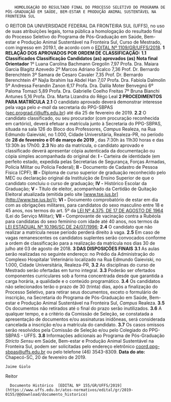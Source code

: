         HOMOLOGAÇÃO DO RESULTADO FINAL DO PROCESSO SELETIVO DO PROGRAMA DE PÓS-GRADUAÇÃO EM SAÚDE, BEM-ESTAR E PRODUÇÃO ANIMAL SUSTENTÁVEL NA FRONTEIRA SUL  

 O REITOR DA UNIVERSIDADE FEDERAL DA FRONTEIRA SUL (UFFS), no uso de suas atribuições legais, torna pública a homologação do resultado final do Processo Seletivo do Programa de Pós-Graduação em Saúde, Bem-estar e Produção Animal Sustentável na Fronteira Sul, Curso de Mestrado, com ingresso em 2019.1, de acordo com o [EDITAL Nº 1109/GR/UFFS/2018](https://www.uffs.edu.br/atos-normativos/edital/gr/2018-1109).  **1 RELAÇÃO DOS APROVADOS POR ORDEM DE CLASSIFICAÇÃO:** **1.1 Classificados**     **Classificação**   **Candidatos (as) aprovados (as)**   **Nota final**   **Orientador**     1º   Luana Carolina Bachmann Gregolin   7,97   Profa. Dra. Maiara Garcia Blagitz Azevedo     2º   Marcos Adriano Scalco   7,36   Prof. Dr. Bernardo Berenchtein     3º   Samara de Cesaro Cavaler   7,35   Prof. Dr. Bernardo Berenchtein     4º   Najla Ibrahim Isa Abdel Han   7,07   Profa. Dra. Fabíola Dalmolin     5º   Andressa Ferandin Zanon   6,17   Profa. Dra. Dalila Moter Benvegnú     6º   Paloma Tomazi   5,89   Profa. Dra. Gabrielle Coelho Freitas     7º   Bruna Bianchi Antunes   5,16   Profa. Dra. Marta Lizandra do Rêgo Leal      **2 PROCEDIMENTOS PARA MATRÍCULA** **2.1**  O candidato aprovado deverá demonstrar interesse pela vaga pelo *e-mail*  da secretaria do PPG-SBPAS (sec.prograd.rl@uffs.edu.br) até dia 25 de fevereiro de 2019. **2.2**  O candidato classificado, ou seu procurador (com procuração reconhecida em cartório), deverá efetuar a matrícula junto à Secretaria do PPG-SBPAS, situada na sala 126 do Bloco dos Professores, *Campus*  Realeza, na Rua Edmundo Gaieviski, no 1.000, Cidade Universitária, Realeza-PR, no período de **28 de fevereiro e 01 de março de 2019** , das 7:30h às 11h30 horas e das 13:30h às 17h00. **2.3**  No ato da matrícula, o candidato aprovado e classificado deverá apresentar cópia autenticada da documentação ou cópia simples acompanhada do original de: **I -**  Carteira de identidade (em perfeito estado, expedida pelas Secretarias de Segurança, Forças Armadas, Polícia Militar ou Polícia Federal); **II -**  Documento de Cadastro de Pessoa Física (CPF); **III -**  Diploma de curso superior de graduação reconhecido pelo MEC ou declaração original da Instituição de Ensino Superior de que o candidato concluiu o curso de graduação; **IV -**  Histórico Escolar da Graduação; **V -**  Título de eleitor, acompanhado da Certidão de Quitação Eleitoral atualizada (emitida pelo site [www.tse.jus.br](http://www.tse.jus.br/)); **VI -**  Documento comprobatório de estar em dia com as obrigações militares, para candidatos do sexo masculino entre 18 e 45 anos, nos termos do art. 5º da [LEI Nº 4.375, DE 17 DE AGOSTO DE 1964](http://www.planalto.gov.br/ccivil_03/LEIS/L4375.htm) (Lei do Serviço Militar); **VII -**  Comprovante de vacinação contra a Rubéola para candidatas do sexo feminino com idade até 40 anos, nos termos da [LEI ESTADUAL Nº 10.196/SC DE 24/07/1996](http://leis.alesc.sc.gov.br/html/1996/10196_1996_lei.html); **2.4**  O candidato que não realizar a matrícula nesse período perderá direito à vaga. **2.5**  Em caso de vagas remanescentes os candidatos suplentes serão convocados conforme a ordem de classificação para a realização da matrícula nos dias 30 de julho até 03 de agosto de 2018.  **3 DAS DISPOSIÇÕES FINAIS** **3.1**  As aulas serão realizadas no seguinte endereço: no Prédio da Administração do Complexo Hospitalar Veterinário localizado na Rua Edmundo Gaieviski, no 1.000, Cidade Universitária, Realeza-PR, **3.2**  As disciplinas do curso de Mestrado serão ofertadas em turno integral.  **3.3**  Poderão ser ofertados componentes curriculares sob a forma concentrada desde que garantida a carga horária, a qualidade e o conteúdo programático. **3.4**  Os candidatos não selecionados terão o prazo de 30 (trinta) dias, após a finalização do Processo Seletivo, para retirar seus documentos, exceto o formulário de inscrição, na Secretaria do Programa de Pós-Graduação em Saúde, Bem-estar e Produção Animal Sustentável na Fronteira Sul, *Campus*  Realeza.  **3.5**  Os documentos não retirados até o final do prazo serão inutilizados.  **3.6**  A qualquer tempo, e a critério da Comissão de Seleção, se constatada a apresentação de documentos e/ou assinaturas inidôneas, será considerada cancelada a inscrição e/ou a matrícula do candidato. **3.7**  Os casos omissos serão resolvidos pela Comissão de Seleção e/ou pelo Colegiado do PPG-SBPAS - UFFS. **3.8**  Informações adicionais ao Programa de Pós-Graduação *Stricto Sensu*  em Saúde, Bem-estar e Produção Animal Sustentável na Fronteira Sul, podem ser solicitadas pelo endereço eletrônico coord.ppg-sbpas@uffs.edu.br ou pelo telefone (46) 3543-8309.      **Data do ato:** Chapecó-SC, 20 de fevereiro de 2019.   
 

    Jaime Giolo   
 Reitor 

      Documento Histórico  [EDITAL Nº 155/GR/UFFS/2019](https://www.uffs.edu.br/atos-normativos/edital/gr/2019-0155/@@download/documento_historico)     
      